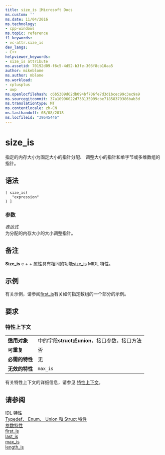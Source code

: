 ```yaml
---
title: size_is |Microsoft Docs
ms.custom: ''
ms.date: 11/04/2016
ms.technology:
- cpp-windows
ms.topic: reference
f1_keywords:
- vc-attr.size_is
dev_langs:
- C++
helpviewer_keywords:
- size_is attribute
ms.assetid: 70192d09-f6c5-4d52-b3fe-303f8cb10aa5
author: mikeblome
ms.author: mblome
ms.workload:
- cplusplus
- uwp
ms.openlocfilehash: c6b5309d62db094bf706fe7d3d1bcec99c3ec9a9
ms.sourcegitcommit: 37a10996022d738135999cbe71858379386bab3d
ms.translationtype: MT
ms.contentlocale: zh-CN
ms.lasthandoff: 08/08/2018
ms.locfileid: "39645446"
---
```

# <a name="sizeis"></a>size_is
指定的内存大小为固定大小的指针分配、 调整大小的指针和单字节或多维数组的指针。  
  
## <a name="syntax"></a>语法  
  
```  
[ size_is(  
   "expression"  
) ]  
```  
  
### <a name="parameters"></a>参数  
 *表达式*  
 为分配的内存大小的大小调整指针。  
  
## <a name="remarks"></a>备注  
 **Size_is** c + + 属性具有相同的功能[size_is](http://msdn.microsoft.com/library/windows/desktop/aa367164) MIDL 特性。  
  
## <a name="example"></a>示例  
 有关示例，请参阅[first_is](../windows/first-is.md)有关如何指定数组的一个部分的示例。  
  
## <a name="requirements"></a>要求  
  
### <a name="attribute-context"></a>特性上下文  
  
|||  
|-|-|  
|**适用对象**|中的字段**struct**或**union**，接口参数，接口方法|  
|**可重复**|否|  
|**必需的特性**|无|  
|**无效的特性**|`max_is`|  
  
 有关特性上下文的详细信息，请参见 [特性上下文](../windows/attribute-contexts.md)。  
  
## <a name="see-also"></a>请参阅  
 [IDL 特性](../windows/idl-attributes.md)   
 [Typedef、 Enum、 Union 和 Struct 特性](../windows/typedef-enum-union-and-struct-attributes.md)   
 [参数特性](../windows/parameter-attributes.md)   
 [first_is](../windows/first-is.md)   
 [last_is](../windows/last-is.md)   
 [max_is](../windows/max-is.md)   
 [length_is](../windows/length-is.md)   